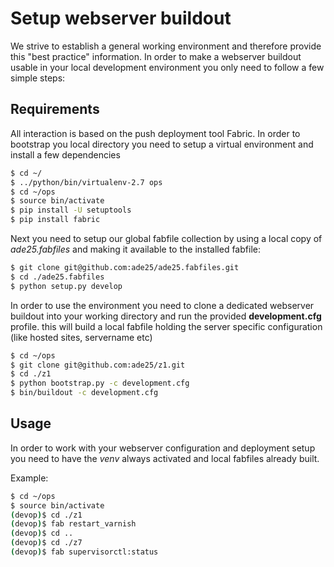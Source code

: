 # Setup webserver buildout

We strive to establish a general working environment and therefore provide
this "best practice" information. In order to make a webserver buildout
usable in your local development environment you only need to follow a few
simple steps:


## Requirements

All interaction is based on the push deployment tool Fabric. In order to
bootstrap you local directory you need to setup a virtual environment and
install a few dependencies

``` bash
$ cd ~/
$ ../python/bin/virtualenv-2.7 ops
$ cd ~/ops
$ source bin/activate
$ pip install -U setuptools
$ pip install fabric
```

Next you need to setup our global fabfile collection by using a local copy of
*ade25.fabfiles* and making it available to the installed fabfile:

```bash
$ git clone git@github.com:ade25/ade25.fabfiles.git
$ cd ./ade25.fabfiles
$ python setup.py develop
```

In order to use the environment you need to clone
a dedicated webserver buildout into your working directory and run the provided
**development.cfg** profile. this will build a local fabfile holding the server
specific configuration (like hosted sites, servername etc)

```bash
$ cd ~/ops
$ git clone git@github.com:ade25/z1.git
$ cd ./z1
$ python bootstrap.py -c development.cfg
$ bin/buildout -c development.cfg
```


## Usage

In order to work with your webserver configuration and deployment setup you
need to have the *venv* always activated and local fabfiles already built.

Example:

```bash
$ cd ~/ops
$ source bin/activate
(devop)$ cd ./z1
(devop)$ fab restart_varnish
(devop)$ cd ..
(devop)$ cd ./z7
(devop)$ fab supervisorctl:status
```




